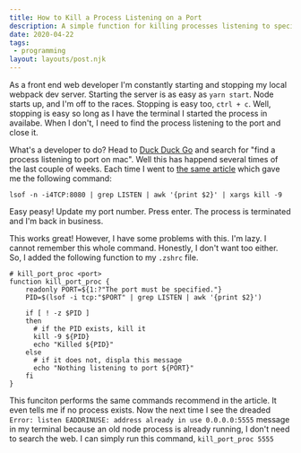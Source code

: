 ```yaml
---
title: How to Kill a Process Listening on a Port
description: A simple function for killing processes listening to specific port.
date: 2020-04-22
tags:
 - programming
layout: layouts/post.njk
---
```


As a front end web developer I'm constantly starting and stopping my local webpack dev server. Starting the server is as easy as `yarn start`. Node starts up, and I'm off to the races. Stopping is easy too, `ctrl + c`. Well, stopping is easy so long as I have the terminal I started the process in availabe. When I don't, I need to find the process listening to the port and close it.  

What's a developer to do? Head to [Duck Duck Go](https://duckduckgo.com/) and search for "find a process listening to port on mac". Well this has happend several times of the last couple of weeks. Each time I went to [the same article](https://tips.tutorialhorizon.com/2017/08/30/find-the-process-running-on-a-port-on-your-mac/) which gave me the following command: 

`lsof -n -i4TCP:8080 | grep LISTEN | awk '{print $2}' | xargs kill -9`

Easy peasy! Update my port number.  Press enter.  The process is terminated and I'm back in business.

This works great! However, I have some problems with this. I'm lazy. I cannot remember this whole command. Honestly, I don't want too either. So, I added the following function to my `.zshrc` file.  

```
# kill_port_proc <port>
function kill_port_proc {
    readonly PORT=${1:?"The port must be specified."}
    PID=$(lsof -i tcp:"$PORT" | grep LISTEN | awk '{print $2}')

    if [ ! -z $PID ]
    then
      # if the PID exists, kill it
      kill -9 ${PID}
      echo "Killed ${PID}"
    else
      # if it does not, displa this message
      echo "Nothing listening to port ${PORT}"
    fi
}
```

This funciton performs the same commands recommend in the article.  It even tells me if no process exists. Now the next time I see the dreaded `Error: listen EADDRINUSE: address already in use 0.0.0.0:5555` message in my terminal because an old node process is already running, I don't need to search the web.  I can simply run this command, `kill_port_proc 5555`
